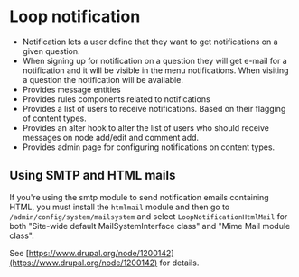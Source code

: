 # Loop notification

* Notification lets a user define that they want to get notifications
  on a given question.
* When signing up for notification on a question they will get e-mail
  for a notification and it will be visible in the menu notifications.
  When visiting a question the notification will be available.
* Provides message entities
* Provides rules components related to notifications
* Provides a list of users to receive notifications. Based on their
  flagging of content types.
* Provides an alter hook to alter the list of users who should receive
  messages on node add/edit and comment add.
* Provides admin page for configuring notifications on content types.

## Using SMTP and HTML mails

If you're using the smtp module to send notification emails containing HTML, you
must install the `htmlmail` module and then go to
`/admin/config/system/mailsystem` and select `LoopNotificationHtmlMail` for both
"Site-wide default MailSystemInterface class" and "Mime Mail module class".

See [https://www.drupal.org/node/1200142](https://www.drupal.org/node/1200142)
for details.
